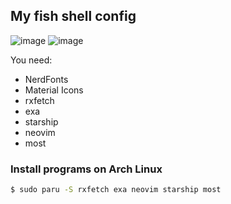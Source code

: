 ## My fish shell config
![image](https://user-images.githubusercontent.com/43048524/153898590-e8cfa9fe-fce2-4e5a-9645-6e74be3fcf57.png)
![image](https://user-images.githubusercontent.com/43048524/153899235-497e2797-139d-4c86-81e9-3faf99707c73.png)


You need:
- NerdFonts
- Material Icons
- rxfetch
- exa
- starship
- neovim
- most

### Install programs on Arch Linux
```sh
$ sudo paru -S rxfetch exa neovim starship most
```
